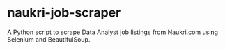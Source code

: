 # naukri-job-scraper
A Python script to scrape Data Analyst job listings from Naukri.com using Selenium and BeautifulSoup.
